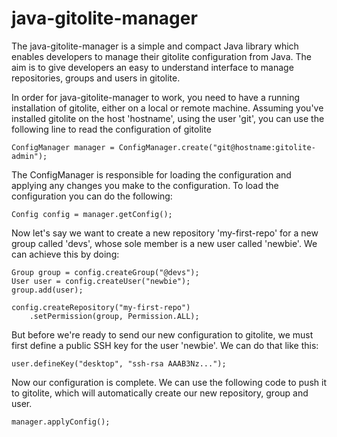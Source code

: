 java-gitolite-manager
=====================

The java-gitolite-manager is a simple and compact Java library which enables developers to manage their gitolite configuration from Java. The aim is to give developers an easy to understand interface to manage repositories, groups and users in gitolite.

In order for java-gitolite-manager to work, you need to have a running installation of gitolite, either on a local or remote machine. Assuming you've installed gitolite on the host 'hostname', using the user 'git', you can use the following line to read the configuration of gitolite

```
ConfigManager manager = ConfigManager.create("git@hostname:gitolite-admin");
```

The ConfigManager is responsible for loading the configuration and applying any changes you make to the configuration. To load the configuration you can do the following:

```
Config config = manager.getConfig();
```

Now let's say we want to create a new repository 'my-first-repo' for a new group called 'devs', whose sole member is a new user called 'newbie'. We can achieve this by doing:

```
Group group = config.createGroup("@devs");
User user = config.createUser("newbie");
group.add(user);

config.createRepository("my-first-repo")
	.setPermission(group, Permission.ALL);

```
But before we're ready to send our new configuration to gitolite, we must first define a public SSH key for the user 'newbie'. We can do that like this:

```
user.defineKey("desktop", "ssh-rsa AAAB3Nz...");
```

Now our configuration is complete. We can use the following code to push it to gitolite, which will automatically create our new repository, group and user.

```
manager.applyConfig();
```
